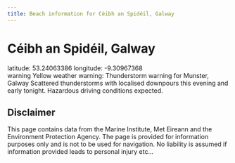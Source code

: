```yaml
---
title: Beach information for Céibh an Spidéil, Galway
---
```

# Céibh an Spidéil, Galway 

<div class="location-info">latitude: 53.24063386 longitude: -9.30967368</div>
<div class="met-eireann-warnings"><span class="material-icons yellow-warning">warning</span>&nbsp;Yellow weather warning: Thunderstorm warning for Munster, Galway Scattered thunderstorms with localised downpours this evening and early tonight. Hazardous driving conditions expected.&nbsp;</div>
<div></div>

## Disclaimer

This page contains data from the Marine Institute, 
Met Eireann and the Environment Protection Agency. The page is provided for
information purposes only and is not to be used for navigation. No liability 
is assumed if information provided leads to personal injury etc...